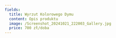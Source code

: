 ```yaml
---
fields:
  title: Wyrzut Kolorowego Dymu
  content: Opis produktu
  image: /Screenshot_20241021_222003_Gallery.jpg
  price: 700 zł/doba
---
```

